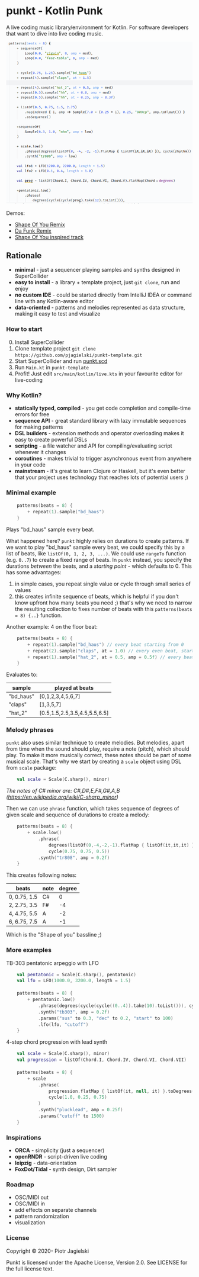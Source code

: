 # punkt - Kotlin Punk
A live coding music library/environment for Kotlin. For software developers that want to dive into live coding music.

[![Punkt demo](screen.png)](https://youtu.be/94xzNW6hxR8?t=120)

Demos: 
* [Shape Of You Remix](https://www.youtube.com/watch?v=TBDG_34yKys?t=180)
* [Da Funk Remix](https://www.youtube.com/watch?v=OdQQJPpL6Lo?t=136)
* [Shape Of You inspired track](https://www.youtube.com/watch?v=94xzNW6hxR8?t=80)

## Rationale
* **minimal** - just a sequencer playing samples and synths designed in SuperCollider  
* **easy to install** - a library + template project, just `git clone`, run and enjoy
* **no custom IDE** - could be started directly from IntelliJ IDEA or command line with any Kotlin-aware editor 
* **data-oriented** - patterns and melodies represented as data structure, making it easy to test and visualize

### How to start
0. Install SuperCollider
1. Clone template project `git clone https://github.com/pjagielski/punkt-template.git`
2. Start SuperCollider and run [punkt.scd](https://raw.githubusercontent.com/pjagielski/punkt/master/src/main/resources/punkt.scd)
3. Run `Main.kt` in `punkt-template`
4. Profit! Just edit `src/main/kotlin/live.kts` in your favourite editor for live-coding 

### Why Kotlin?
* **statically typed, compiled** - you get code completion and compile-time errors for free
* **sequence API** - great standard library with lazy immutable sequences for making patterns
* **DSL builders** - extension methods and operator overloading makes it easy to create powerful DSLs 
* **scripting** - a file watcher and API for compiling/evaluating script whenever it changes
* **coroutines** - makes trivial to trigger asynchronous event from anywhere in your code
* **mainstream** - it's great to learn Clojure or Haskell, but it's even better that your project uses technology that reaches lots of potential users ;) 

### Minimal example

```kotlin
    patterns(beats = 8) {
        + repeat(1).sample("bd_haus")       
    }
```
Plays "bd_haus" sample every beat.

What happened here? `punkt` highly relies on durations to create patterns. If we want to play "bd_haus" sample every
beat, we could specify this by a list of beats, like `listOf(0, 1, 2, 3, ...)`. We could use `rangeTo` function (e.g. `0..7`) to
create a fixed range of beats. In `punkt` instead, you specify the durations *between* the beats, and a
*starting point* - which defaults to 0. This has some advantages:
 1. in simple cases, you repeat single value or cycle through small series of values
 2. this creates infinite sequence of beats, which is helpful if you don't know upfront how many beats you need ;) 
 that's why we need to narrow the resulting collection to fixes number of beats with this `patterns(beats = 8) {..}` 
 function.
 
 Another example: 4 on the floor beat:
 ```kotlin
     patterns(beats = 8) {
         + repeat(1).sample("bd_haus") // every beat starting from 0
         + repeat(2).sample("claps", at = 1.0) // every even beat, starting from 1     
         + repeat(1).sample("hat_2", at = 0.5, amp = 0.5f) // every beat, starting from 0.5
     }
 ```
Evaluates to:

| sample    | played at beats               |
|-----------|-------------------------------|
| "bd_haus" | [0,1,2,3,4,5,6,7]             |
| "claps"   | [1,3,5,7]                     |
| "hat_2"   | [0.5,1.5,2.5,3.5,4.5,5.5,6.5] | 

### Melody phrases
`punkt` also uses similar technique to create melodies. But melodies, apart from time when the sound should play,
require a note (pitch), which should play. To make it more musically correct, these notes should be part
of some musical scale. That's why we start by creating a `scale` object using DSL from `scale` package:

```kotlin
    val scale = Scale(C.sharp(), minor)
```
*The notes of C# minor are: C#,D#,E,F#,G#,A,B (https://en.wikipedia.org/wiki/C-sharp_minor)*

Then we can use `phrase` function, which takes sequence of degrees of given scale and sequence of durations to create a melody: 
```kotlin
    patterns(beats = 8) {
        + scale.low()
            .phrase(
                degrees(listOf(0,-4,-2,-1).flatMap { listOf(it,it,it) }),
                cycle(0.75, 0.75, 0.5))
            .synth("tr808", amp = 0.2f)
    }
```
This creates following notes:

| beats        | note | degree |
|--------------|------|--------|
| 0, 0.75, 1.5 | C#   |     0  |
| 2, 2.75, 3.5 | F#   |    -4  |
| 4, 4.75, 5.5 | A    |    -2  |
| 6, 6.75, 7.5 | A    |    -1  |

Which is the "Shape of you" bassline ;)

### More examples
TB-303 pentatonic arpeggio with LFO
```kotlin
    val pentatonic = Scale(C.sharp(), pentatonic)
    val lfo = LFO(1000.0, 3200.0, length = 1.5)
    
    patterns(beats = 8) {
        + pentatonic.low()
            .phrase(degrees(cycle(cycle((0..4)).take(10).toList())), cycle(0.25))
            .synth("tb303", amp = 0.2f)
            .params("sus" to 0.3, "dec" to 0.2, "start" to 100)
            .lfo(lfo, "cutoff")
    }
``` 

4-step chord progression with lead synth
```kotlin
    val scale = Scale(C.sharp(), minor)
    val progression = listOf(Chord.I, Chord.IV, Chord.VI, Chord.VII)

    patterns(beats = 8) {
        + scale
            .phrase(
                progression.flatMap { listOf(it, null, it) }.toDegrees(),
                cycle(1.0, 0.25, 0.75)
            )
            .synth("plucklead", amp = 0.25f)
            .params("cutoff" to 1500)
    }
```

### Inspirations
* **ORCA** - simplicity (just a sequencer)
* **openRNDR** - script-driven live coding
* **leipzig** - data-orientation
* **FoxDot/Tidal** - synth design, Dirt sampler

### Roadmap
* OSC/MIDI out
* OSC/MIDI in
* add effects on separate channels
* pattern randomization
* visualization

### License
Copyright © 2020- Piotr Jagielski

Punkt is licensed under the Apache License, Version 2.0. See LICENSE for the full license text.






